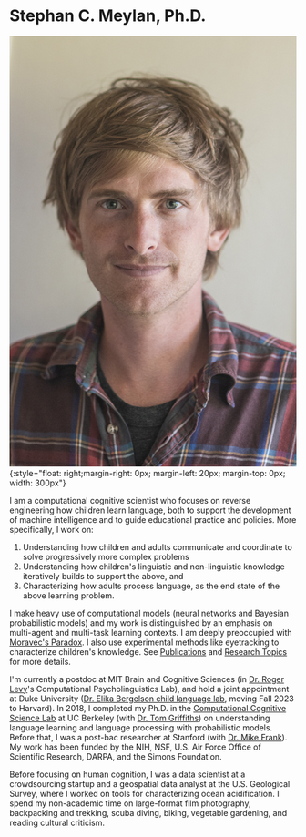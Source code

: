# Stephan C. Meylan, Ph.D.

![portrait](images/portrait.jpg){:style="float: right;margin-right: 0px; margin-left: 20px; margin-top: 0px; width: 300px"}

I am a computational cognitive scientist who focuses on reverse engineering how children learn language, both to support the development of machine intelligence and to guide educational practice and policies. More specifically, I work on:

1. Understanding how children and adults communicate and coordinate to solve progressively more complex problems
2. Understanding how children's linguistic and non-linguistic knowledge iteratively builds to support the above, and
3. Characterizing how adults process language, as the end state of the above learning problem.

I make heavy use of computational models (neural networks and Bayesian probabilistic models) and my work is distinguished by an emphasis on multi-agent and multi-task learning contexts. I am deeply preoccupied with [Moravec's Paradox](https://en.wikipedia.org/wiki/Moravec's_paradox). I also use experimental methods like eyetracking to characterize children's knowledge. See [Publications](/publications) and [Research Topics](/research) for more details.

I'm currently a postdoc at MIT Brain and Cognitive Sciences (in [Dr. Roger Levy](http://www.mit.edu/~rplevy/index.html)'s Computational Psycholinguistics Lab), and hold a joint appointment at Duke University ([Dr. Elika Bergelson child language lab]((http://bergelsonlab.com)), moving Fall 2023 to Harvard).
In 2018, I completed my Ph.D. in the [Computational Cognitive Science Lab](http://cocosci.berkeley.edu) at UC Berkeley (with [Dr. Tom Griffiths](https://psych.princeton.edu/person/tom-griffiths)) on understanding language learning and language processing with probabilistic models. Before that, I was a post-bac researcher at Stanford (with [Dr. Mike Frank](https://langcog.stanford.edu)). My work has been funded by the NIH, NSF, U.S. Air Force Office of Scientific Research, DARPA, and the Simons Foundation.

Before focusing on human cognition, I was a data scientist at a crowdsourcing startup and a geospatial data analyst at the U.S. Geological Survey, where I worked on tools for characterizing ocean acidification. I spend my non-academic time on large-format film photography, backpacking and trekking, scuba diving, biking, vegetable gardening, and reading cultural criticism.

